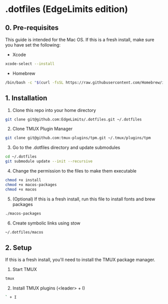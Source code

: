 # .dotfiles (EdgeLimits edition)
## 0. Pre-requisites

This guide is intended for the Mac OS. If this is a fresh install, make sure you have set the following:
- Xcode
```bash
xcode-select --install
```
- Homebrew
```bash
/bin/bash -c "$(curl -fsSL https://raw.githubusercontent.com/Homebrew/install/HEAD/install.sh)"
```

## 1. Installation

1. Clone this repo into your home directory
```bash
git clone git@github.com:EdgeLimits/.dotfiles.git ~/.dotfiles
```

2. Clone TMUX Plugin Manager
```bash
git clone git@github.com:tmux-plugins/tpm.git ~/.tmux/plugins/tpm
```

3. Go to the .dotfiles directory and update submodules
```bash
cd ~/.dotfiles
git submodule update --init --recursive
```

4. Change the permission to the files to make them executable
```bash
chmod +x install
chmod +x macos-packages
chmod +x macos
```

5. (Optional) If this is a fresh install, run this file to install fonts and brew packages
```bash
./macos-packages
```

6. Create symbolic links using stow
```bash
~/.dotfiles/macos
```

## 2. Setup

If this is a fresh install, you'll need to install the TMUX package manager.
1. Start TMUX
```bash
tmux
```

2. Install TMUX plugins (\<leader\> + I)
```bash
` + I 
```
